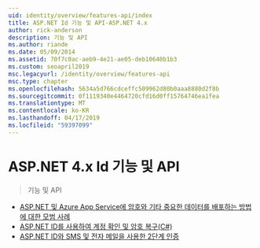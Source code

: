 ```yaml
---
uid: identity/overview/features-api/index
title: ASP.NET Id 기능 및 API-ASP.NET 4.x
author: rick-anderson
description: 기능 및 API
ms.author: riande
ms.date: 05/09/2014
ms.assetid: 70f7c0ac-aeb9-4e21-ae05-deb10640b1b3
ms.custom: seoapril2019
msc.legacyurl: /identity/overview/features-api
msc.type: chapter
ms.openlocfilehash: 5634a5d766cdceffc509962d80b0aaa8880d2f8b
ms.sourcegitcommit: 0f1119340e4464720cfd16d0ff15764746ea1fea
ms.translationtype: MT
ms.contentlocale: ko-KR
ms.lasthandoff: 04/17/2019
ms.locfileid: "59397099"
---
```

# <a name="aspnet-4x-identity-features--api"></a>ASP.NET 4.x Id 기능 및 API

> 기능 및 API


- [ASP.NET 및 Azure App Service에 암호와 기타 중요한 데이터를 배포하는 방법에 대한 모범 사례](best-practices-for-deploying-passwords-and-other-sensitive-data-to-aspnet-and-azure.md)
- [ASP.NET ID를 사용하여 계정 확인 및 암호 복구(C#)](account-confirmation-and-password-recovery-with-aspnet-identity.md)
- [ASP.NET ID와 SMS 및 전자 메일을 사용한 2단계 인증](two-factor-authentication-using-sms-and-email-with-aspnet-identity.md)

